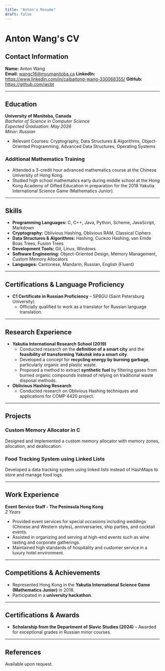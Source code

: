 ```yaml
---
title: "Anton's Resume"
draft: false
---
```


# Anton Wang's CV

## Contact Information
**Name:** Anton Wang  
**Email:** wangc16@myumanitoba.ca
**LinkedIn:** https://www.linkedin.com/in/caibaitong-wang-330068355/
**GitHub:** https://github.com/wcbt

---

## Education
**University of Manitoba, Canada**  
*Bachelor of Science in Computer Science*  
*Expected Graduation: May 2026*  
*Minor: Russian*  
- Relevant Courses: Cryptography, Data Structures & Algorithms, Object-Oriented Programming, Advanced Data Structures, Operating Systems

### **Additional Mathematics Training**
- Attended a 3-credit hour advanced mathematics course at the Chinese University of Hong Kong.
- Studied high school mathematics early during middle school at the Hong Kong Academy of Gifted Education in preparation for the 2018 Yakutia International Science Game (Mathematics Junior).

---

## Skills
- **Programming Languages:** C, C++, Java, Python, Scheme, JavaScript, Markdown
- **Cryptography:** Oblivious Hashing, Oblivious RAM, Classical Ciphers
- **Data Structures & Algorithms:** Hashing, Cuckoo Hashing, van Emde Boas Trees, Fusion Trees
- **Development Tools:** Git, Linux, Windows
- **Software Engineering:** Object-Oriented Design, Memory Management, Custom Memory Allocators
- **Languages:** Cantonese, Mandarin, Russian, English (Fluent)

---

## Certifications & Language Proficiency
- **C1 Certificate in Russian Proficiency** – SPBGU (Saint Petersburg University)  
  - Officially qualified to work as a translator for Russian language translation.

---

## Research Experience
- **Yakutia International Research School (2019)**
  - Conducted research on the **definition of a smart city** and the **feasibility of transforming Yakutsk into a smart city**.
  - Developed a concept for **recycling energy by burning garbage**, particularly organic and plastic waste.
  - Proposed a method to extract **synthetic fuel** by filtering gases from burned organic compounds instead of relying on traditional waste disposal methods.
- **Oblivious Hashing Research**  
  - Conducted research on Oblivious Hashing techniques and applications for COMP 4420 project.

---

## Projects
### **Custom Memory Allocator in C**  
Designed and implemented a custom memory allocator with memory zones, allocation, and deallocation.

### **Food Tracking System using Linked Lists**  
Developed a data tracking system using linked lists instead of HashMaps to store and manage food logs.

---

## Work Experience
**Event Service Staff - The Peninsula Hong Kong**  
*2 Years*  
- Provided event services for special occasions including weddings (Chinese and Western styles), anniversaries, ship parties, and cocktail events.
- Assisted in organizing and serving at high-end events such as wine tasting and corporate gatherings.
- Maintained high standards of hospitality and customer service in a luxury hotel environment.

---

## Competitions & Achievements
- Represented Hong Kong in the **Yakutia International Science Game (Mathematics Junior)** in 2018.
- Participated in a **university hackathon**.

---

## Certifications & Awards
- **Scholarship from the Department of Slavic Studies (2024)** – Awarded for exceptional grades in Russian minor courses.

---

## References
Available upon request.
